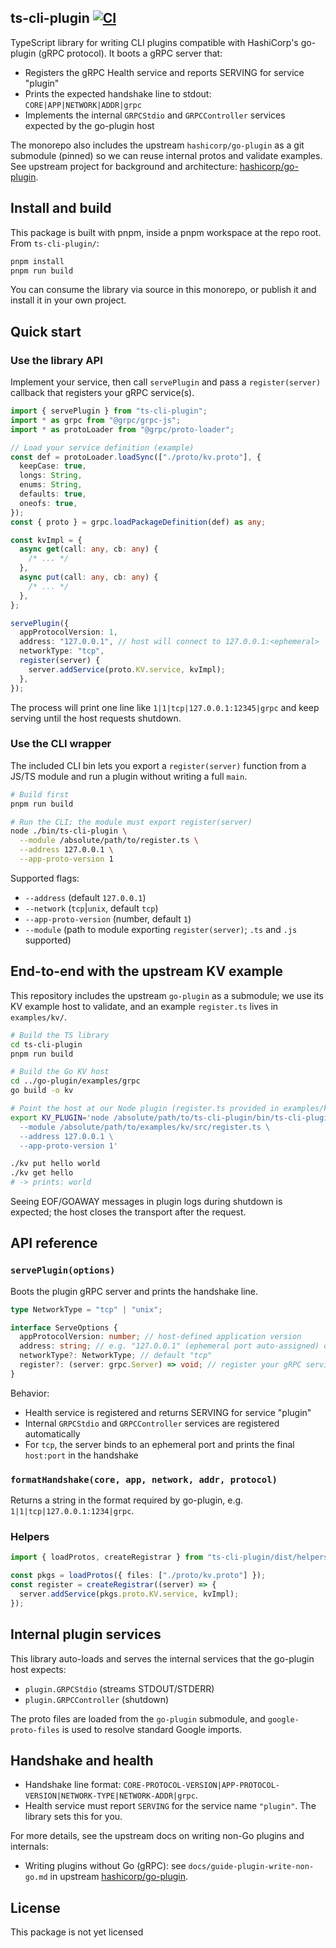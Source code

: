 ## ts-cli-plugin [![CI](https://github.com/mike-north/ts-cli-grpc-plugin/actions/workflows/ci.yml/badge.svg)](https://github.com/mike-north/ts-cli-grpc-plugin/actions/workflows/ci.yml)

TypeScript library for writing CLI plugins compatible with HashiCorp's go-plugin (gRPC protocol). It boots a gRPC server that:

- Registers the gRPC Health service and reports SERVING for service "plugin"
- Prints the expected handshake line to stdout: `CORE|APP|NETWORK|ADDR|grpc`
- Implements the internal `GRPCStdio` and `GRPCController` services expected by the go-plugin host

The monorepo also includes the upstream `hashicorp/go-plugin` as a git submodule (pinned) so we can reuse internal protos and validate examples. See upstream project for background and architecture: [hashicorp/go-plugin](https://github.com/hashicorp/go-plugin).

## Install and build

This package is built with pnpm, inside a pnpm workspace at the repo root. From `ts-cli-plugin/`:

```bash
pnpm install
pnpm run build
```

You can consume the library via source in this monorepo, or publish it and install it in your own project.

## Quick start

### Use the library API

Implement your service, then call `servePlugin` and pass a `register(server)` callback that registers your gRPC service(s).

```ts
import { servePlugin } from "ts-cli-plugin";
import * as grpc from "@grpc/grpc-js";
import * as protoLoader from "@grpc/proto-loader";

// Load your service definition (example)
const def = protoLoader.loadSync(["./proto/kv.proto"], {
  keepCase: true,
  longs: String,
  enums: String,
  defaults: true,
  oneofs: true,
});
const { proto } = grpc.loadPackageDefinition(def) as any;

const kvImpl = {
  async get(call: any, cb: any) {
    /* ... */
  },
  async put(call: any, cb: any) {
    /* ... */
  },
};

servePlugin({
  appProtocolVersion: 1,
  address: "127.0.0.1", // host will connect to 127.0.0.1:<ephemeral>
  networkType: "tcp",
  register(server) {
    server.addService(proto.KV.service, kvImpl);
  },
});
```

The process will print one line like `1|1|tcp|127.0.0.1:12345|grpc` and keep serving until the host requests shutdown.

### Use the CLI wrapper

The included CLI bin lets you export a `register(server)` function from a JS/TS module and run a plugin without writing a full `main`.

```bash
# Build first
pnpm run build

# Run the CLI; the module must export register(server)
node ./bin/ts-cli-plugin \
  --module /absolute/path/to/register.ts \
  --address 127.0.0.1 \
  --app-proto-version 1
```

Supported flags:

- `--address` (default `127.0.0.1`)
- `--network` (`tcp`|`unix`, default `tcp`)
- `--app-proto-version` (number, default `1`)
- `--module` (path to module exporting `register(server)`; `.ts` and `.js` supported)

## End-to-end with the upstream KV example

This repository includes the upstream `go-plugin` as a submodule; we use its KV example host to validate, and an example `register.ts` lives in `examples/kv/`.

```bash
# Build the TS library
cd ts-cli-plugin
pnpm run build

# Build the Go KV host
cd ../go-plugin/examples/grpc
go build -o kv

# Point the host at our Node plugin (register.ts provided in examples/kv)
export KV_PLUGIN='node /absolute/path/to/ts-cli-plugin/bin/ts-cli-plugin \
  --module /absolute/path/to/examples/kv/src/register.ts \
  --address 127.0.0.1 \
  --app-proto-version 1'

./kv put hello world
./kv get hello
# -> prints: world
```

Seeing EOF/GOAWAY messages in plugin logs during shutdown is expected; the host closes the transport after the request.

## API reference

### `servePlugin(options)`

Boots the plugin gRPC server and prints the handshake line.

```ts
type NetworkType = "tcp" | "unix";

interface ServeOptions {
  appProtocolVersion: number; // host-defined application version
  address: string; // e.g. "127.0.0.1" (ephemeral port auto-assigned) or unix socket path
  networkType?: NetworkType; // default "tcp"
  register?: (server: grpc.Server) => void; // register your gRPC services
}
```

Behavior:

- Health service is registered and returns SERVING for service "plugin"
- Internal `GRPCStdio` and `GRPCController` services are registered automatically
- For `tcp`, the server binds to an ephemeral port and prints the final `host:port` in the handshake

### `formatHandshake(core, app, network, addr, protocol)`

Returns a string in the format required by go-plugin, e.g. `1|1|tcp|127.0.0.1:1234|grpc`.

### Helpers

```ts
import { loadProtos, createRegistrar } from "ts-cli-plugin/dist/helpers";

const pkgs = loadProtos({ files: ["./proto/kv.proto"] });
const register = createRegistrar((server) => {
  server.addService(pkgs.proto.KV.service, kvImpl);
});
```

## Internal plugin services

This library auto-loads and serves the internal services that the go-plugin host expects:

- `plugin.GRPCStdio` (streams STDOUT/STDERR)
- `plugin.GRPCController` (shutdown)

The proto files are loaded from the `go-plugin` submodule, and `google-proto-files` is used to resolve standard Google imports.

## Handshake and health

- Handshake line format: `CORE-PROTOCOL-VERSION|APP-PROTOCOL-VERSION|NETWORK-TYPE|NETWORK-ADDR|grpc`.
- Health service must report `SERVING` for the service name `"plugin"`. The library sets this for you.

For more details, see the upstream docs on writing non-Go plugins and internals:

- Writing plugins without Go (gRPC): see `docs/guide-plugin-write-non-go.md` in upstream [hashicorp/go-plugin](https://github.com/hashicorp/go-plugin).

## License

This package is not yet licensed
